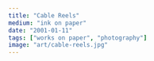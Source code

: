 ```yaml
---
title: "Cable Reels"
medium: "ink on paper"
date: "2001-01-11"
tags: ["works on paper", "photography"]
image: "art/cable-reels.jpg"
---
```

